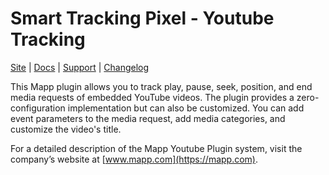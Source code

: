 # Smart Tracking Pixel - Youtube Tracking

[Site](https://mapp.com/) |
[Docs](https://documentation.mapp.com/1.0/en/implementation-44468088.html) |
[Support](https://support.mapp.com/) |
[Changelog](https://documentation.mapp.com/1.0/en/changelog-44468063.html)

This Mapp plugin allows you to track play, pause, seek, position, and end media requests of embedded YouTube videos. The plugin provides a zero-configuration implementation but can also be customized. You can add event parameters to the media request, add media categories, and customize the video's title.

For a detailed description of the Mapp Youtube Plugin system, visit the company’s website at
[www.mapp.com](https://mapp.com).
